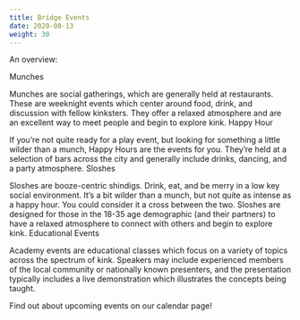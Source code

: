 ```yaml
---
title: Bridge Events
date: 2020-08-13
weight: 30
---
```


An overview:

Munches

Munches are social gatherings, which are generally held at restaurants. These are weeknight events which center around food, drink, and discussion with fellow kinksters. They offer a relaxed atmosphere and are an excellent way to meet people and begin to explore kink.
Happy Hour

If you’re not quite ready for a play event, but looking for something a little wilder than a munch, Happy Hours are the events for you. They’re held at a selection of bars across the city and generally include drinks, dancing, and a party atmosphere.
Sloshes

Sloshes are booze-centric shindigs. Drink, eat, and be merry in a low key social environment. It’s a bit wilder than a munch, but not quite as intense as a happy hour. You could consider it a cross between the two. Sloshes are designed for those in the 18-35 age demographic (and their partners) to have a relaxed atmosphere to connect with others and begin to explore kink.
Educational Events

Academy events are educational classes which focus on a variety of topics across the spectrum of kink. Speakers may include experienced members of the local community or nationally known presenters, and the presentation typically includes a live demonstration which illustrates the concepts being taught.

Find out about upcoming events on our calendar page!
